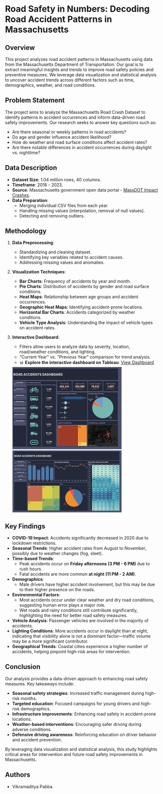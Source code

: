 # Road Safety in Numbers: Decoding Road Accident Patterns in Massachusetts

## Overview
This project analyzes road accident patterns in Massachusetts using data from the Massachusetts Department of Transportation. Our goal is to extract meaningful insights and trends to improve road safety policies and preventive measures. We leverage data visualization and statistical analysis to uncover accident trends across different factors such as time, demographics, weather, and road conditions.

## Problem Statement
The project aims to analyze the Massachusetts Road Crash Dataset to identify patterns in accident occurrences and inform data-driven road safety improvements. Our research seeks to answer key questions such as:

- Are there seasonal or weekly patterns in road accidents?
- Do age and gender influence accident likelihood?
- How do weather and road surface conditions affect accident rates?
- Are there notable differences in accident occurrences during daylight vs. nighttime?

## Data Description
- **Dataset Size**: 1.04 million rows, 40 columns.
- **Timeframe**: 2018 - 2023.
- **Source**: Massachusetts government open data portal - [MassDOT Impact Crashes](https://massdot-impact-crashes-vhb.opendata.arcgis.com/).
- **Data Preparation**:
  - Merging individual CSV files from each year.
  - Handling missing values (interpolation, removal of null values).
  - Detecting and removing outliers.

## Methodology
1. **Data Preprocessing**:
   - Standardizing and cleaning dataset.
   - Identifying key variables related to accident causes.
   - Addressing missing values and anomalies.

2. **Visualization Techniques**:
   - **Bar Charts**: Frequency of accidents by year and month.
   - **Pie Charts**: Distribution of accidents by gender and road surface conditions.
   - **Heat Maps**: Relationship between age groups and accident occurrences.
   - **Geographic Heat Maps**: Identifying accident-prone locations.
   - **Horizontal Bar Charts**: Accidents categorized by weather conditions.
   - **Vehicle Type Analysis**: Understanding the impact of vehicle types on accident rates.

3. **Interactive Dashboard**:
   - Filters allow users to analyze data by severity, location, road/weather conditions, and lighting.
   - "Current Year" vs. "Previous Year" comparison for trend analysis.
   - 📊 **Explore the interactive dashboard on Tableau**: [View Dashboard](https://public.tableau.com/app/profile/vikramadithya.pabba/viz/RoadSafety_17118164935630/RoadSafety)

    <img src="Snapshots/ss1.png" width="75%">
    <img src="Snapshots/ss2.png" width="75%">

## Key Findings
- **COVID-19 Impact**: Accidents significantly decreased in 2020 due to lockdown restrictions.
- **Seasonal Trends**: Higher accident rates from August to November, possibly due to weather changes (fog, sleet).
- **Time-based Trends**:
  - Peak accidents occur on **Friday afternoons (3 PM - 6 PM)** due to rush hours.
  - Fatal accidents are more common **at night (11 PM - 2 AM)**.
- **Demographics**:
  - Male drivers have higher accident involvement, but this may be due to their higher presence on the roads.
- **Environmental Factors**:
  - Most accidents occur under clear weather and dry road conditions, suggesting human error plays a major role.
  - Wet roads and rainy conditions still contribute significantly, highlighting the need for better road safety measures.
- **Vehicle Analysis**: Passenger vehicles are involved in the majority of accidents.
- **Lighting Conditions**: More accidents occur in daylight than at night, indicating that visibility alone is not a dominant factor—traffic volume may be a more significant contributor.
- **Geographical Trends**: Coastal cities experience a higher number of accidents, helping pinpoint high-risk areas for intervention.

## Conclusion
Our analysis provides a data-driven approach to enhancing road safety measures. Key takeaways include:
- **Seasonal safety strategies**: Increased traffic management during high-risk months.
- **Targeted education**: Focused campaigns for young drivers and high-risk demographics.
- **Infrastructure improvements**: Enhancing road safety in accident-prone locations.
- **Weather-based interventions**: Encouraging safer driving during adverse conditions.
- **Defensive driving awareness**: Reinforcing education on driver behavior and accident prevention.

By leveraging data visualization and statistical analysis, this study highlights critical areas for intervention and future road safety improvements in Massachusetts.

## Authors
- Vikramaditya Pabba  
